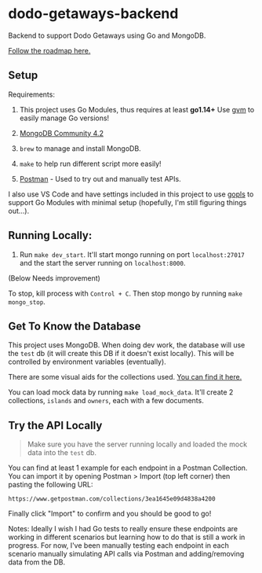# dodo-getaways-backend

Backend to support Dodo Getaways using Go and MongoDB.

[Follow the roadmap here.](https://trello.com/b/iAFupku3/dodo-getaways)

## Setup

Requirements:

1. This project uses Go Modules, thus requires at least **go1.14+**
   Use [gvm](https://github.com/moovweb/gvm) to easily manage Go versions!

2. [MongoDB Community 4.2](https://docs.mongodb.com/manual/tutorial/install-mongodb-on-os-x/)

3. `brew` to manage and install MongoDB.

4. `make` to help run different script more easily!

5. [Postman](https://www.postman.com/) - Used to try out and manually test APIs.

I also use VS Code and have settings included in this project to use [gopls](https://github.com/golang/tools/tree/master/gopls) to support Go Modules with minimal setup (hopefully, I'm still figuring things out...).

## Running Locally:

1. Run `make dev_start`. It'll start mongo running on port `localhost:27017` and the start the server running on `localhost:8000`.

(Below Needs improvement)

To stop, kill process with `Control + C`. Then stop mongo by running `make mongo_stop`.

## Get To Know the Database

This project uses MongoDB. When doing dev work, the database will use the `test` db (it will create this DB if it doesn't exist locally). This will be controlled by environment variables (eventually).

There are some visual aids for the collections used. [You can find it here.](https://drive.google.com/drive/folders/17OerHsTk5D87UnQnGuKNVG_cr7yDg8v8?usp=sharing)

You can load mock data by running `make load_mock_data`. It'll create 2 collections, `islands` and `owners`, each with a few documents.

## Try the API Locally

> Make sure you have the server running locally and loaded the mock data into the `test` db.

You can find at least 1 example for each endpoint in a Postman Collection. You can import it by opening Postman > Import (top left corner) then pasting the following URL:

```
https://www.getpostman.com/collections/3ea1645e09d4838a4200
```

Finally click "Import" to confirm and you should be good to go!

Notes:
Ideally I wish I had Go tests to really ensure these endpoints are working in different scenarios but learning how to do that is still a work in progress. For now, I've been manually testing each endpoint in each scenario manually simulating API calls via Postman and adding/removing data from the DB.
